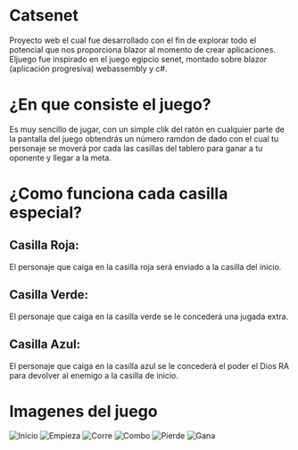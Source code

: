 # Catsenet
Proyecto web el cual fue desarrollado con el fin de explorar todo el potencial que nos proporciona blazor al momento de crear aplicaciones. 
Eljuego fue inspirado en el juego egipcio senet, montado sobre blazor (aplicación progresiva) webassembly y c#.

# ¿En que consiste el juego?
Es muy sencillo de jugar, con un simple clik del ratón en cualquier parte de la pantalla del juego obtendrás un número ramdon de dado con el cual tu personaje se moverá por cada las casillas del tablero para ganar a tu oponente y llegar a la meta.

# ¿Como funciona cada casilla especial?
## Casilla Roja:
El personaje que caiga en la casilla roja será enviado a la casilla del inicio.
## Casilla Verde:
El personaje que caiga en la casilla verde se le concederá una jugada extra.
## Casilla Azul:
El personaje que caiga en la casilla azul se le concederá el poder el Dios RA para devolver al enemigo a la casilla de inicio.

# Imagenes del juego
![Inicio](https://user-images.githubusercontent.com/33797747/149694201-692198d7-a6ac-4184-9c0f-a67ebcd13891.png)
![Empieza](https://user-images.githubusercontent.com/33797747/149694296-1fba7483-c3f0-42d4-b617-586ac64adf1b.png)
![Corre](https://user-images.githubusercontent.com/33797747/149694367-ef2e7e01-b635-45e8-a974-77b546de0a8c.png)
![Combo](https://user-images.githubusercontent.com/33797747/149694519-67cfe97c-92b6-49fd-ad0e-360019b99694.PNG)
![Pierde](https://user-images.githubusercontent.com/33797747/149694698-574bdfaf-7709-4f68-9b53-b3fa21a77935.PNG)
![Gana](https://user-images.githubusercontent.com/33797747/149694771-a63685a6-7afa-4b7d-b7f0-765a4ada7eb9.PNG)

